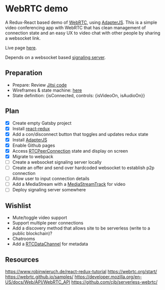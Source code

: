 # WebRTC demo

A Redux-React based demo of [WebRTC](https://webrtc.org), using [AdapterJS](https://github.com/webrtcHacks/adapter). This is a simple video conferencing app with WebRTC that has clean management of connection state and an easy UX to video chat with other people by sharing a websocket link.

Live page [here](https://marvinmarnold.github.io/webrtc-sample-app/).

Depends on a websocket based [signaling server](https://github.com/marvinmarnold/webrtc-signaling-server).

## Preparation
- Prepare: Review [Jitsi code](https://github.com/jitsi/jitsi-meet/tree/master/react)
- Wireframes & state machine: [here](https://docs.geeky.rocks/shared/X1witnE9_cfgg-3uia9VVm0D1_lwjvGmdpT62SPpDSE)
- State definition: {isConnected, controls: {isVideoOn, isAudioOn}}

## Plan
- [x] Create empty Gatsby project 
- [x] Install [react-redux](https://react-redux.js.org/introduction/quick-start)
- [x] Add a con/disconnect button that toggles and updates redux state
- [x] Install [AdapterJS](https://github.com/webrtcHacks/adapter)
- [x] Enable Github pages
- [x] Access [RTCPeerConnection](https://developer.mozilla.org/en-US/docs/Web/API/RTCPeerConnection) state and display on screen
- [x] Migrate to webpack
- [ ] Create a websocket signaling server locally
- [ ] Create an offer and send over hardcoded websocket to establish p2p connection
- [ ] Allow user to input connection details
- [ ] Add a MediaStream with a [MediaStreamTrack](https://developer.mozilla.org/en-US/docs/Web/API/MediaStreamTrack) for video  
- [ ] Deploy signaling server somewhere

## Wishlist
- Mute/toggle video support
- Support multiple peer connections
- Add a discovery method that allows site to be serverless (write to a public blockchain)?
- Chatrooms
- Add a [RTCDataChannel](https://developer.mozilla.org/en-US/docs/Web/API/RTCDataChannel) for metadata 

## Resources
https://www.robinwieruch.de/react-redux-tutorial
https://webrtc.org/start/
https://webrtc.github.io/samples/
https://developer.mozilla.org/en-US/docs/Web/API/WebRTC_API
https://github.com/cjb/serverless-webrtc/